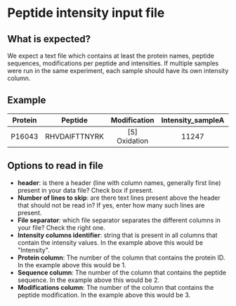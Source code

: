 Peptide intensity input file 
=============================

What is expected?
------------------

We expect a text file which contains at least the protein names, peptide sequences, modifications per peptide and intensities. If multiple samples were run in the same experiment, each sample should have its own intensity column.

Example
-----------

| Protein 	|       Peptide    	|     Modification 	|    Intensity_sampleA 	|   Intensity_sampleB 	|
|:-------:	|:-------------:	|:-------------:	|:-------:	|:-------:	|
|  P16043 	| RHVDAIFTTNYRK 	| [5] Oxidation 	|  11247  	|  10378  	|

Options to read in file
-----------------------

- **header**: is there a header (line with column names, generally first line) present in your data file? Check box if present.
- **Number of lines to skip**: are there text lines present above the header that should not be read in? If yes, enter how many such lines are present.
- **File separator**: which file separator separates the different columns in your file? Check the right one.
- **Intensity columns identifier**: string that is present in all columns that contain the intensity values. In the example above this would be "Intensity".
- **Protein column**: The number of the column that contains the protein ID. In the example above this would be 1.
- **Sequence column**: The number of the column that contains the peptide sequence. In the example above this would be 2.
- **Modifications column**: The number of the column that contains the peptide modification. In the example above this would be 3.